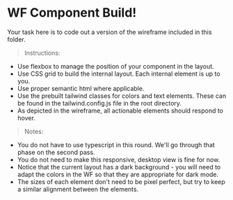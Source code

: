 # WF Component Build! #

Your task here is to code out a version of the wireframe included in this folder.

> Instructions:
- Use flexbox to manage the position of your component in the layout.
- Use CSS grid to build the internal layout. Each internal element is up to you.
- Use proper semantic html where applicable.
- Use the prebuilt tailwind classes for colors and text elements. These can be found in the tailwind.config.js file in the root directory.
- As depicted in the wireframe, all actionable elements should respond to hover.

> Notes:
- You do not have to use typescript in this round. We'll go through that phase on the second pass.
- You do not need to make this responsive, desktop view is fine for now.
- Notice that the current layout has a dark background - you will need to adapt the colors in the WF so that they are appropriate for dark mode.
- The sizes of each element don't need to be pixel perfect, but try to keep a similar alignment between the elements.